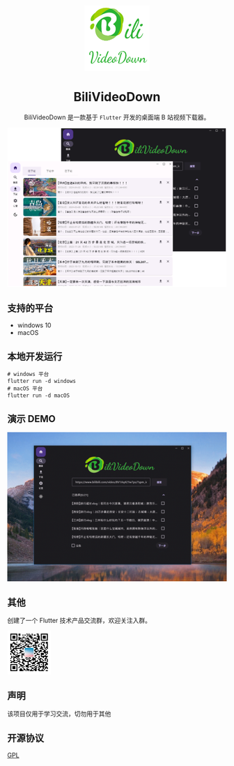 <div align="center">
    <img src="./docs/app_icon.png" alt="预览" style="width: 150px; height: 150px;"/>

<h1 align="center">BiliVideoDown</h1>

BiliVideoDown 是一款基于 `Flutter` 开发的桌面端 B 站视频下载器。

![主界面](./docs/product.png)

</div>

## 支持的平台

- windows 10
- macOS

## 本地开发运行

```
# windows 平台
flutter run -d windows
# macOS 平台
flutter run -d macOS
```

## 演示 DEMO

![演示 DEMO](./docs/product.gif)

## 其他

创建了一个 Flutter 技术产品交流群，欢迎关注入群。

<img src="./docs/qrCode.jpg" alt="预览" style="width: 100px; height: 100px;"/>

## 声明

该项目仅用于学习交流，切勿用于其他

## 开源协议

[GPL](https://opensource.org/license/gpl-3-0)
